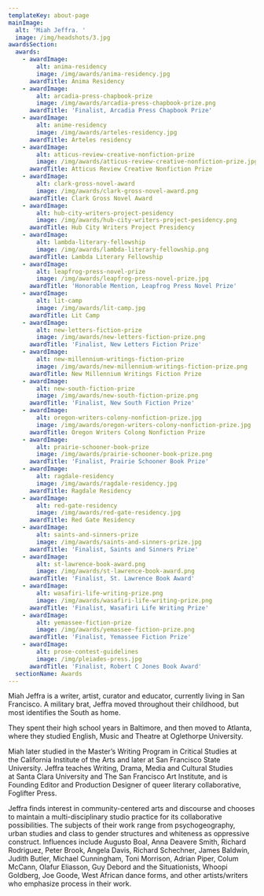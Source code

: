 ```yaml
---
templateKey: about-page
mainImage:
  alt: 'Miah Jeffra. '
  image: /img/headshots/3.jpg
awardsSection:
  awards:
    - awardImage:
        alt: anima-residency
        image: /img/awards/anima-residency.jpg
      awardTitle: Anima Residency
    - awardImage:
        alt: arcadia-press-chapbook-prize
        image: /img/awards/arcadia-press-chapbook-prize.png
      awardTitle: 'Finalist, Arcadia Press Chapbook Prize'
    - awardImage:
        alt: anime-residency
        image: /img/awards/arteles-residency.jpg
      awardTitle: Arteles residency
    - awardImage:
        alt: atticus-review-creative-nonfiction-prize
        image: /img/awards/atticus-review-creative-nonfiction-prize.jpg
      awardTitle: Atticus Review Creative Nonfiction Prize
    - awardImage:
        alt: clark-gross-novel-award
        image: /img/awards/clark-gross-novel-award.png
      awardTitle: Clark Gross Novel Award
    - awardImage:
        alt: hub-city-writers-project-pesidency
        image: /img/awards/hub-city-writers-project-pesidency.png
      awardTitle: Hub City Writers Project Presidency
    - awardImage:
        alt: lambda-literary-fellowship
        image: /img/awards/lambda-literary-fellowship.png
      awardTitle: Lambda Literary Fellowship
    - awardImage:
        alt: leapfrog-press-novel-prize
        image: /img/awards/leapfrog-press-novel-prize.jpg
      awardTitle: 'Honorable Mention, Leapfrog Press Novel Prize'
    - awardImage:
        alt: lit-camp
        image: /img/awards/lit-camp.jpg
      awardTitle: Lit Camp
    - awardImage:
        alt: new-letters-fiction-prize
        image: /img/awards/new-letters-fiction-prize.png
      awardTitle: 'Finalist, New Letters Fiction Prize'
    - awardImage:
        alt: new-millennium-writings-fiction-prize
        image: /img/awards/new-millennium-writings-fiction-prize.png
      awardTitle: New Millennium Writings Fiction Prize
    - awardImage:
        alt: new-south-fiction-prize
        image: /img/awards/new-south-fiction-prize.png
      awardTitle: 'Finalist, New South Fiction Prize'
    - awardImage:
        alt: oregon-writers-colony-nonfiction-prize.jpg
        image: /img/awards/oregon-writers-colony-nonfiction-prize.jpg
      awardTitle: Oregon Writers Colong Nonfiction Prize
    - awardImage:
        alt: prairie-schooner-book-prize
        image: /img/awards/prairie-schooner-book-prize.png
      awardTitle: 'Finalist, Prairie Schooner Book Prize'
    - awardImage:
        alt: ragdale-residency
        image: /img/awards/ragdale-residency.jpg
      awardTitle: Ragdale Residency
    - awardImage:
        alt: red-gate-residency
        image: /img/awards/red-gate-residency.jpg
      awardTitle: Red Gate Residency
    - awardImage:
        alt: saints-and-sinners-prize
        image: /img/awards/saints-and-sinners-prize.jpg
      awardTitle: 'Finalist, Saints and Sinners Prize'
    - awardImage:
        alt: st-lawrence-book-award.png
        image: /img/awards/st-lawrence-book-award.png
      awardTitle: 'Finalist, St. Lawrence Book Award'
    - awardImage:
        alt: wasafiri-life-writing-prize.png
        image: /img/awards/wasafiri-life-writing-prize.png
      awardTitle: 'Finalist, Wasafiri Life Writing Prize'
    - awardImage:
        alt: yemassee-fiction-prize
        image: /img/awards/yemassee-fiction-prize.png
      awardTitle: 'Finalist, Yemassee Fiction Prize'
    - awardImage:
        alt: prose-contest-guidelines
        image: /img/pleiades-press.jpg
      awardTitle: 'Finalist, Robert C Jones Book Award'
  sectionName: Awards
---
```

Miah Jeffra is a writer, artist, curator and educator, currently living in San Francisco. A military brat, Jeffra moved throughout their childhood, but most identifies the South as home.

They spent their high school years in Baltimore, and then moved to Atlanta, where they studied English, Music and Theatre at Oglethorpe University.

Miah later studied in the Master’s Writing Program in Critical Studies at the California Institute of the Arts and later at San Francisco State University. Jeffra teaches Writing, Drama, Media and Cultural Studies at Santa Clara University and The San Francisco Art Institute, and is Founding Editor and Production Designer of queer literary collaborative,  Foglifter Press.

Jeffra finds interest in community-centered arts and discourse and chooses to maintain a multi-disciplinary studio practice for its collaborative possibilities. The subjects of their work range from psychogeography, urban studies and class to gender structures and whiteness as oppressive construct. Influences include Augusto Boal, Anna Deavere Smith, Richard Rodriguez, Peter Brook, Angela Davis, Richard Schechner, James
Baldwin, Judith Butler, Michael Cunningham, Toni Morrison, Adrian Piper, Colum McCann, Olafur Eliasson, Guy Debord and the Situationists, Whoopi Goldberg, Joe Goode, West African dance forms, and other artists/writers who emphasize process in their work.
